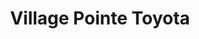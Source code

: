 ---
title: "Village Pointe Toyota"
url: /omaha/village-pointe-toyota-cuming-street/
shop: Autowerkstatt
---